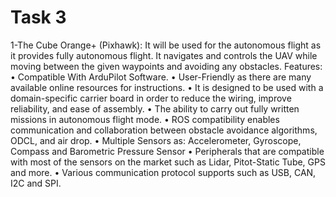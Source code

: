 # Task 3
1-The Cube Orange+ (Pixhawk):
It will be used for the autonomous flight as it provides fully autonomous flight. It navigates and controls the UAV while moving between the given waypoints and avoiding any obstacles.
Features:
•	Compatible With ArduPilot Software.
•	User-Friendly as there are many available online resources for instructions.
•	It is designed to be used with a domain-specific carrier board in order to reduce the wiring, improve reliability, and ease of assembly. 
•	The ability to carry out fully written missions in autonomous flight mode.
•	ROS compatibility enables communication and collaboration between obstacle avoidance algorithms, ODCL, and air drop.
•	Multiple Sensors as: Accelerometer, Gyroscope, Compass and Barometric Pressure Sensor
•	Peripherals that are compatible with most of the sensors on the market such as Lidar, Pitot-Static Tube, GPS and more.
•	Various communication protocol supports such as USB, CAN, I2C and SPI.
